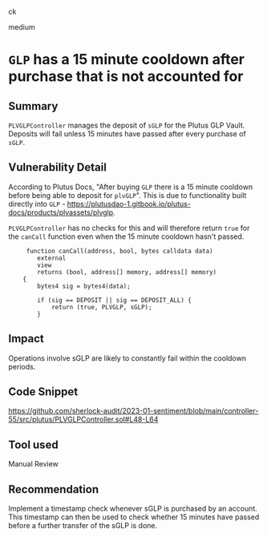 ck

medium

# `GLP` has a 15 minute cooldown after purchase that is not accounted for

## Summary

`PLVGLPController` manages the deposit of `sGLP` for the Plutus GLP Vault. Deposits will fail unless 15 minutes have passed after every purchase of `sGLP`.

## Vulnerability Detail

According to Plutus Docs,  "After buying `GLP` there is a 15 minute cooldown before being able to deposit for `plvGLP`". This is due to functionality built directly into `GLP` - https://plutusdao-1.gitbook.io/plutus-docs/products/plvassets/plvglp.

`PLVGLPController` has no checks for this and will therefore return `true` for the `canCall` function even when the 15 minute cooldown hasn't passed.

```solidity
     function canCall(address, bool, bytes calldata data)
        external
        view
        returns (bool, address[] memory, address[] memory)
    {
        bytes4 sig = bytes4(data);

        if (sig == DEPOSIT || sig == DEPOSIT_ALL) {
            return (true, PLVGLP, sGLP);
        }
```

## Impact

Operations involve sGLP are likely to constantly fail within the cooldown periods.

## Code Snippet

https://github.com/sherlock-audit/2023-01-sentiment/blob/main/controller-55/src/plutus/PLVGLPController.sol#L48-L64

## Tool used

Manual Review

## Recommendation

Implement a timestamp check whenever sGLP is purchased by an account. This timestamp can then be used to check whether 15 minutes have passed before a further transfer of the sGLP is done.